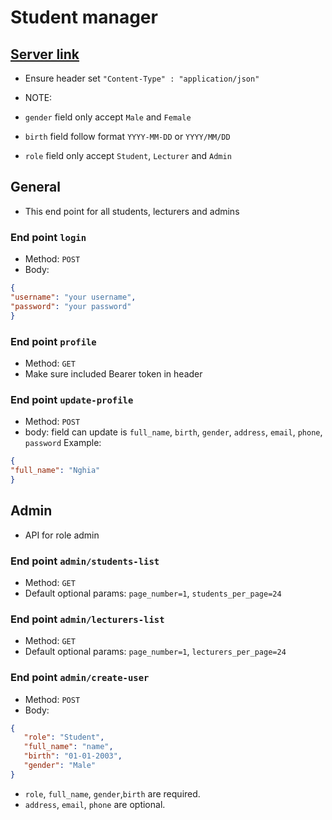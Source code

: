 # Student manager

## [Server link](https://education-manager.fly.dev/fer201m/api)
 - Ensure header set `"Content-Type" : "application/json"`

 - NOTE:
 - `gender` field only accept `Male` and `Female`
 - `birth` field follow format `YYYY-MM-DD` or `YYYY/MM/DD`
 - `role` field only accept `Student`, `Lecturer` and `Admin`

## General
 - This end point for all students, lecturers and admins
### End point `login`
 - Method: `POST`
 - Body:
 ```json
 {
 "username": "your username",
 "password": "your password"
 }
```

### End point `profile`
 - Method: `GET`
 - Make sure included Bearer token in header

### End point `update-profile`
 - Method: `POST`
 - body: field can update is `full_name`, `birth`, `gender`, `address`, `email`, `phone`, `password`
 Example: 
 ```json
 {
 "full_name": "Nghia"
 }
 ```

## Admin
 - API for role admin

### End point `admin/students-list`
 - Method: `GET`
 - Default optional params: `page_number=1`, `students_per_page=24`

### End point `admin/lecturers-list`
 - Method: `GET`
 - Default optional params: `page_number=1`, `lecturers_per_page=24`

### End point `admin/create-user`
 - Method: `POST`
 - Body:  
 ```json
{
    "role": "Student",
    "full_name": "name",
    "birth": "01-01-2003",
    "gender": "Male"
}
 ```
- `role`, `full_name`, `gender`,`birth` are required.
- `address`, `email`, `phone` are optional.
